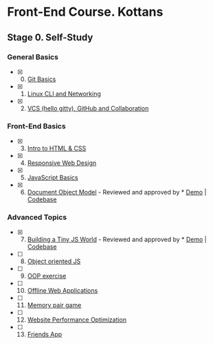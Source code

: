 # Front-End Course. Kottans

## Stage 0. Self-Study

### General Basics
- [x] 0. [Git Basics](task_git_basics)
- [x] 1. [Linux CLI and Networking](task_linux_cli)
- [x] 2. [VCS (hello gitty), GitHub and Collaboration](task_git_collaboration)

### Front-End Basics
- [x] 3. [Intro to HTML & CSS](task_html_css_intro)
- [x] 4. [Responsive Web Design](task_responsive_web_design)
- [x] 5. [JavaScript Basics](task_js_basics)
- [x] 6. [Document Object Model](task_js_dom) - Reviewed and approved by * [Demo](https://romanovaleksander.github.io/js-dom/) | [Codebase](https://github.com/RomanovAleksander/js-dom)

### Advanced Topics
- [x] 7. [Building a Tiny JS World](task_js_pre_oop)  - Reviewed and approved by * [Demo](https://romanovaleksander.github.io/a-tiny-JS-world/) | [Codebase](https://github.com/RomanovAleksander/a-tiny-JS-world)
- [ ] 8. [Object oriented JS](https://github.com/kottans/frontend/blob/master/tasks/js-oop.md)
- [ ] 9. [OOP exercise](https://github.com/kottans/frontend/blob/master/tasks/js-post-oop.md)
- [ ] 10. [Offline Web Applications](https://github.com/kottans/frontend/blob/master/tasks/app-design-offline.md)
- [ ] 11. [Memory pair game](https://github.com/kottans/frontend/blob/master/tasks/memory-pair-game.md)
- [ ] 12. [Website Performance Optimization](https://github.com/kottans/frontend/blob/master/tasks/app-design-performance.md)
- [ ] 13. [Friends App](https://github.com/kottans/frontend/blob/master/tasks/friends-app.md)
